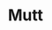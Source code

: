 ---
lang: de
layout: doc
redirect_from:
- /de/wiki/Mutt/
- /de/doc/Mutt/
- /de/doc/mutt/
redirect_to: https://github.com/Qubes-Community/Contents/blob/master/docs/configuration/mutt.md
ref: 106
title: Mutt
---